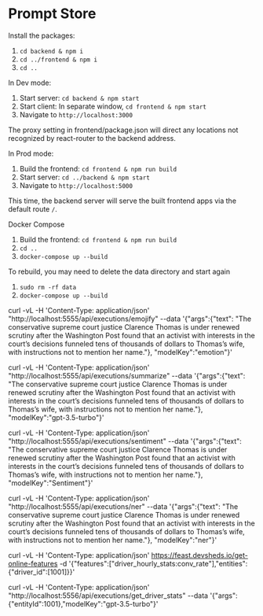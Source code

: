 # Prompt Store

Install the packages:

1. `cd backend & npm i`
2. `cd ../frontend & npm i`
3. `cd ..`

In Dev mode:

1. Start server: `cd backend & npm start`
2. Start client: In separate window, `cd frontend & npm start`
3. Navigate to `http://localhost:3000`

The proxy setting in frontend/package.json will direct any locations not recognized by react-router to the backend address.

In Prod mode:

1. Build the frontend: `cd frontend & npm run build`
2. Start server: `cd ../backend & npm start`
3. Navigate to `http://localhost:5000`

This time, the backend server will serve the built frontend apps via the default route `/`.

Docker Compose

1. Build the frontend: `cd frontend & npm run build`
2. `cd ..`
3. `docker-compose up --build`

To rebuild, you may need to delete the data directory and start again

1. `sudo rm -rf data`
2. `docker-compose up --build`



curl -vL -H 'Content-Type: application/json' "http://localhost:5555/api/executions/emojify" --data '{"args":{"text": "The conservative supreme court justice Clarence Thomas is under renewed scrutiny after the Washington Post found that an activist with interests in the court’s decisions funneled tens of thousands of dollars to Thomas’s wife, with instructions not to mention her name."}, "modelKey":"emotion"}'

curl -vL -H 'Content-Type: application/json' "http://localhost:5555/api/executions/summarize" --data '{"args":{"text": "The conservative supreme court justice Clarence Thomas is under renewed scrutiny after the Washington Post found that an activist with interests in the court’s decisions funneled tens of thousands of dollars to Thomas’s wife, with instructions not to mention her name."}, "modelKey":"gpt-3.5-turbo"}'

curl -vL -H 'Content-Type: application/json' "http://localhost:5555/api/executions/sentiment" --data '{"args":{"text": "The conservative supreme court justice Clarence Thomas is under renewed scrutiny after the Washington Post found that an activist with interests in the court’s decisions funneled tens of thousands of dollars to Thomas’s wife, with instructions not to mention her name."}, "modelKey":"Sentiment"}'

curl -vL -H 'Content-Type: application/json' "http://localhost:5555/api/executions/ner" --data '{"args":{"text": "The conservative supreme court justice Clarence Thomas is under renewed scrutiny after the Washington Post found that an activist with interests in the court’s decisions funneled tens of thousands of dollars to Thomas’s wife, with instructions not to mention her name."}, "modelKey":"ner"}'

curl -vL -H 'Content-Type: application/json' https://feast.devsheds.io/get-online-features -d '{"features":["driver_hourly_stats:conv_rate"],"entities":{"driver_id":[1001]}}'

curl -vL -H 'Content-Type: application/json' "http://localhost:5556/api/executions/get_driver_stats" --data '{"args":{"entityId":1001},"modelKey":"gpt-3.5-turbo"}'
